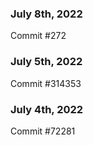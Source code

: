 ### July 8th, 2022

Commit #272

### July 5th, 2022

Commit #314353


### July 4th, 2022

Commit #72281
